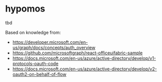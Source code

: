 # hypomos
tbd

Based on knowledge from:
- https://developer.microsoft.com/en-us/graph/docs/concepts/auth_overview
- https://github.com/microsoftgraph/react-officeuifabric-sample
- https://docs.microsoft.com/en-us/azure/active-directory/develop/v1-protocols-oauth-code
- https://docs.microsoft.com/en-us/azure/active-directory/develop/v2-oauth2-on-behalf-of-flow
